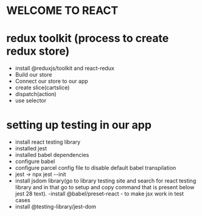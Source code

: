 # WELCOME TO REACT



# redux toolkit (process to create redux store)
- install @reduxjs/toolkit and react-redux
- Build our store
- Connect our store to our app
- create slice(cartslice)
- dispatch(action)
- use selector 


# setting up testing in our app
- install react testing library
- installed jest
- installed babel dependencies
- configure babel
- configure parcel config file to disable  default babel transpilation
- jest -> npx jest --init
- install jsdom library(go to library testing site and search for react  testing library and in that go to setup and copy command that is present below jest 28 text).
-install @babel/preset-react - to make jsx work in test cases
- install @testing-library/jest-dom